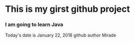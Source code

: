 # This is my girst github project
### I am going to learn Java
Today's date is January 22, 2018
github author Mirade

